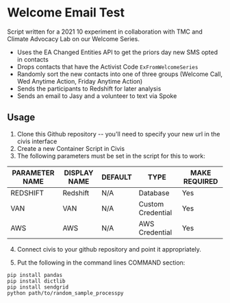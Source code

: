 # Welcome Email Test

Script written for a 2021 10 experiment in collaboration with TMC and Climate Advocacy Lab on our Welcome Series. 

* Uses the EA Changed Entities API to get the priors day new SMS opted in contacts
* Drops contacts that have the Activist Code `ExFromWelcomeSeries`
* Randomly sort the new contacts into one of three groups (Welcome Call, Wed Anytime Action, Friday Anytime Action)
* Sends the participants to Redshift for later analysis 
* Sends an email to Jasy and a volunteer to text via Spoke 

## Usage

1. Clone this Github repository -- you'll need to specify your new url in the civis interface
2. Create a new Container Script in Civis
3. The following parameters must be set in the script for this to work:

| PARAMETER NAME     | DISPLAY NAME       | DEFAULT | TYPE              | MAKE REQUIRED |
|--------------------|--------------------|---------|-------------------|---------------|
| REDSHIFT           | Redshift           | N/A     | Database          | Yes           |
| VAN                | VAN                | N/A     | Custom Credential | Yes           |
| AWS                | AWS                | N/A     | AWS Credential    | Yes           |


4. Connect civis to your github repository and point it appropriately.

5. Put the following in the command lines COMMAND section:

```
pip install pandas
pip install dictlib
pip install sendgrid
python path/to/random_sample_processpy


```



